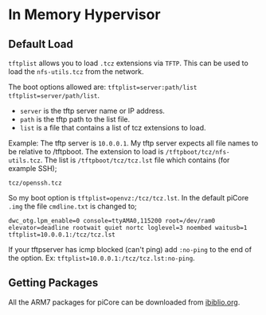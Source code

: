 # In Memory Hypervisor

## Default Load

`tftplist` allows you to load `.tcz` extensions via `TFTP`. This can be used to load the `nfs-utils.tcz` from the network.

The boot options allowed are: `tftplist=server:path/list tftplist=server/path/list`.

* `server` is the tftp server name or IP address.
* `path` is the tftp path to the list file.
* `list` is a file that contains a list of tcz extensions to load.

Example: The tftp server is `10.0.0.1`. My tftp server expects all file names to be relative to /tftpboot. The extension to load is `/tftpboot/tcz/nfs-utils.tcz`. The list is `/tftpboot/tcz/tcz.lst` file which contains (for example SSH);

    tcz/openssh.tcz

So my boot option is `tftplist=openvz:/tcz/tcz.lst`. In the default piCore `.img` the file `cmdline.txt` is changed to;

    dwc_otg.lpm_enable=0 console=ttyAMA0,115200 root=/dev/ram0 elevator=deadline rootwait quiet nortc loglevel=3 noembed waitusb=1 tftplist=10.0.0.1:/tcz/tcz.lst

If your tftpserver has icmp blocked (can't ping) add `:no-ping` to the end of the option. Ex: `tftplist=10.0.0.1:/tcz/tcz.lst:no-ping`.

## Getting Packages

All the ARM7 packages for piCore can be downloaded from [ibiblio.org](http://distro.ibiblio.org/tinycorelinux/8.x/x86/tcz/).
